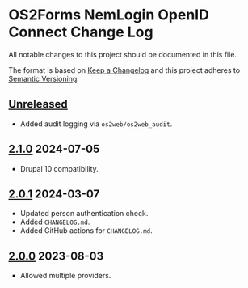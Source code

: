 <!-- markdownlint-disable MD024 -->
# OS2Forms NemLogin OpenID Connect Change Log

All notable changes to this project should be documented in this file.

The format is based on [Keep a Changelog](http://keepachangelog.com/)
and this project adheres to [Semantic Versioning](http://semver.org/).

## [Unreleased]

* Added audit logging via `os2web/os2web_audit`.

## [2.1.0] 2024-07-05

* Drupal 10 compatibility.

## [2.0.1] 2024-03-07

* Updated person authentication check.
* Added `CHANGELOG.md`.
* Added GitHub actions for `CHANGELOG.md`.

## [2.0.0] 2023-08-03

* Allowed multiple providers.

[Unreleased]: https://github.com/itk-dev/os2forms_nemlogin_openid_connect/compare/2.1.0...HEAD
[2.1.0]: https://github.com/itk-dev/os2forms_nemlogin_openid_connect/compare/2.0.1...2.1.0
[2.0.1]: https://github.com/itk-dev/os2forms_nemlogin_openid_connect/compare/2.0.0...2.0.1
[2.0.0]: https://github.com/itk-dev/os2forms_nemlogin_openid_connect/releases/tag/2.0.0
